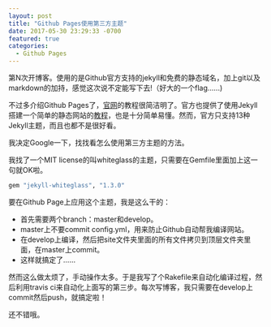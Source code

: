 ```yaml
---
layout: post
title: "Github Pages使用第三方主题"
date: 2017-05-30 23:29:33 -0700
featured: true
categories: 
  - Github Pages
---
```

第N次开博客。使用的是Github官方支持的jekyll和免费的静态域名，加上git以及markdown的加持，感觉这次说不定能写下去!（好大的一个flag......)

不过多介绍Github Pages了，[官网](github-pages)的教程很简洁明了。官方也提供了使用Jekyll搭建一个简单的静态网站的[教程](jekyll-gp-tutorial)，也是十分简单易懂。然而，官方只支持13种Jekyll主题，而且也都不是很好看。

我决定Google一下，找找看怎么使用第三方主题的方法。

我找了一个MIT license的叫whiteglass的主题，只需要在Gemfile里面加上这一句就OK啦。
```ruby
gem "jekyll-whiteglass", "1.3.0"
```

要在Github Page上应用这个主题，我是这么干的：
- 首先需要两个branch：master和develop。
- master上不要commit config.yml，用来防止Github自动帮我编译网站。
- 在develop上编译，然后把site文件夹里面的所有文件拷贝到顶层文件夹里面，在master上commit。
- 这样就搞定了......

然而这么做太烦了，手动操作太多。于是我写了个Rakefile来自动化编译过程，然后利用travis ci来自动化上面写的第三步。每次写博客，我只需要在develop上commit然后push，就搞定啦！

还不错哦。


[github-pages]: https://pages.github.com
[jekyll-gp-tutorial]: https://help.github.com/articles/using-jekyll-as-a-static-site-generator-with-github-pages/
